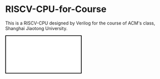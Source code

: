 # RISCV-CPU-for-Course
This is a RISCV-CPU designed by Verilog for the course of ACM's class, Shanghai Jiaotong University.



![design](design.svg)
